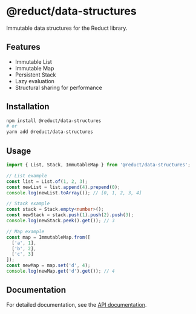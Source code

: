 # @reduct/data-structures

Immutable data structures for the Reduct library.

## Features

- Immutable List
- Immutable Map
- Persistent Stack
- Lazy evaluation
- Structural sharing for performance

## Installation

```bash
npm install @reduct/data-structures
# or
yarn add @reduct/data-structures
```

## Usage

```typescript
import { List, Stack, ImmutableMap } from '@reduct/data-structures';

// List example
const list = List.of(1, 2, 3);
const newList = list.append(4).prepend(0);
console.log(newList.toArray()); // [0, 1, 2, 3, 4]

// Stack example
const stack = Stack.empty<number>();
const newStack = stack.push(1).push(2).push(3);
console.log(newStack.peek().get()); // 3

// Map example
const map = ImmutableMap.from([
  ['a', 1],
  ['b', 2],
  ['c', 3]
]);
const newMap = map.set('d', 4);
console.log(newMap.get('d').get()); // 4
```

## Documentation

For detailed documentation, see the [API documentation](https://reduct.dev/docs/api/data-structures).
